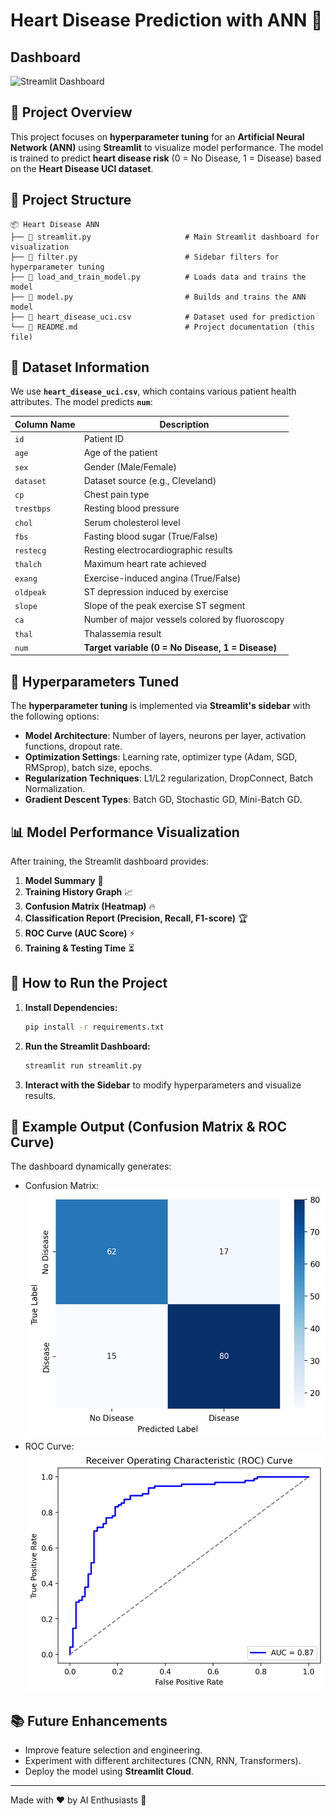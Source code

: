 # Heart Disease Prediction with ANN 🚀

## Dashboard 
![Streamlit Dashboard](https://dlm-ann-mwywtgxhncktibrtpnadkz.streamlit.app/)

## 📌 Project Overview
This project focuses on **hyperparameter tuning** for an **Artificial Neural Network (ANN)** using **Streamlit** to visualize model performance. The model is trained to predict **heart disease risk** (0 = No Disease, 1 = Disease) based on the **Heart Disease UCI dataset**.

## 📂 Project Structure
```
📦 Heart Disease ANN
├── 📜 streamlit.py                     # Main Streamlit dashboard for visualization
├── 📜 filter.py                        # Sidebar filters for hyperparameter tuning
├── 📜 load_and_train_model.py          # Loads data and trains the model
├── 📜 model.py                         # Builds and trains the ANN model
├── 📜 heart_disease_uci.csv            # Dataset used for prediction
└── 📜 README.md                        # Project documentation (this file)
```

## 📝 Dataset Information
We use **`heart_disease_uci.csv`**, which contains various patient health attributes. The model predicts **`num`**:

| Column Name | Description |
|------------|-------------|
| `id` | Patient ID |
| `age` | Age of the patient |
| `sex` | Gender (Male/Female) |
| `dataset` | Dataset source (e.g., Cleveland) |
| `cp` | Chest pain type |
| `trestbps` | Resting blood pressure |
| `chol` | Serum cholesterol level |
| `fbs` | Fasting blood sugar (True/False) |
| `restecg` | Resting electrocardiographic results |
| `thalch` | Maximum heart rate achieved |
| `exang` | Exercise-induced angina (True/False) |
| `oldpeak` | ST depression induced by exercise |
| `slope` | Slope of the peak exercise ST segment |
| `ca` | Number of major vessels colored by fluoroscopy |
| `thal` | Thalassemia result |
| `num` | **Target variable (0 = No Disease, 1 = Disease)** |

## 🔧 Hyperparameters Tuned
The **hyperparameter tuning** is implemented via **Streamlit's sidebar** with the following options:
- **Model Architecture**: Number of layers, neurons per layer, activation functions, dropout rate.
- **Optimization Settings**: Learning rate, optimizer type (Adam, SGD, RMSprop), batch size, epochs.
- **Regularization Techniques**: L1/L2 regularization, DropConnect, Batch Normalization.
- **Gradient Descent Types**: Batch GD, Stochastic GD, Mini-Batch GD.

## 📊 Model Performance Visualization
After training, the Streamlit dashboard provides:
1. **Model Summary** 📜
2. **Training History Graph** 📈
3. **Confusion Matrix (Heatmap)** 🔥
4. **Classification Report (Precision, Recall, F1-score)** 🏆
5. **ROC Curve (AUC Score)** ⚡
6. **Training & Testing Time** ⏳

## 🚀 How to Run the Project
1. **Install Dependencies:**
    ```sh
    pip install -r requirements.txt
    ```
2. **Run the Streamlit Dashboard:**
    ```sh
    streamlit run streamlit.py
    ```
3. **Interact with the Sidebar** to modify hyperparameters and visualize results.

## 📌 Example Output (Confusion Matrix & ROC Curve)
The dashboard dynamically generates:
- Confusion Matrix:
  ![Confusion Matrix](confusion_matrix.png)
- ROC Curve:
  ![ROC Curve](roc_curve.png)

## 📚 Future Enhancements
- Improve feature selection and engineering.
- Experiment with different architectures (CNN, RNN, Transformers).
- Deploy the model using **Streamlit Cloud**.

---
Made with ❤️ by AI Enthusiasts 🚀
